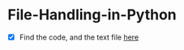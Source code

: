 # File-Handling-in-Python

- [x] Find the code, and the text file [here](https://github.com/balapriyac/File-Handling-in-Python/tree/main/Code)
